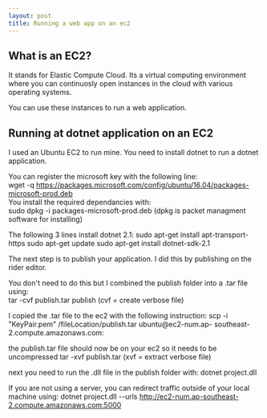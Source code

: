 ```yaml
---
layout: post
title: Running a web app on an ec2
---
```


## What is an EC2?
It stands for Elastic Compute Cloud.  Its a virtual computing environment where you can continuosly open instances 
in the cloud with various operating systems.

You can use these instances to run a web application.

## Running at dotnet application on an EC2
I used an Ubuntu EC2 to run mine.
You need to install dotnet to run a dotnet application.

You can register the microsoft key with the following line:  
wget -q https://packages.microsoft.com/config/ubuntu/16.04/packages-microsoft-prod.deb  
You install the required dependancies with:  
sudo dpkg -i packages-microsoft-prod.deb
(dpkg is packet managment software for installing)

The following 3 lines install dotnet 2.1:
sudo apt-get install apt-transport-https
sudo apt-get update
sudo apt-get install dotnet-sdk-2.1


The next step is to publish your application.  I did this by publishing on the rider editor.

You don't need to do this but I combined the publish folder into a .tar file using:  
tar -cvf publish.tar publish
(cvf = create verbose file)

I copied the .tar file to the ec2 with the following instruction:
scp -i "KeyPair.pem" /fileLocation/publish.tar ubuntu@ec2-num.ap-
southeast-2.compute.amazonaws.com:

the publish.tar file should now be on your ec2 so it needs to be uncompressed
tar -xvf publish.tar
(xvf = extract verbose file)

next you need to run the .dll file in the publish folder with:
dotnet project.dll

If you are not using a server, you can redirect traffic outside of your local machine using:
dotnet project.dll --urls http://ec2-num.ap-southeast-2.compute.amazonaws.com:5000
